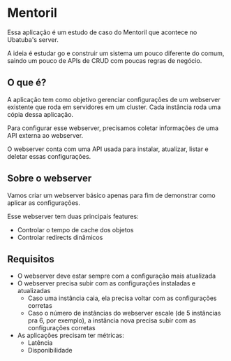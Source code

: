 # Mentoril

Essa aplicação é um estudo de caso do Mentoril que acontece no Ubatuba's server.

A ideia é estudar go e construir um sistema um pouco diferente do comum, saindo um pouco de APIs de CRUD com poucas regras de negócio.

## O que é?

A aplicação tem como objetivo gerenciar configurações de um webserver existente que roda em servidores em um cluster. Cada instância roda uma cópia dessa aplicação.

Para configurar esse webserver, precisamos coletar informações de uma API externa ao webserver.

O webserver conta com uma API usada para instalar, atualizar, listar e deletar essas configurações.

## Sobre o webserver

Vamos criar um webserver básico apenas para fim de demonstrar como aplicar as configurações.

Esse webserver tem duas principais features:
* Controlar o tempo de cache dos objetos
* Controlar redirects dinâmicos

## Requisitos

* O webserver deve estar sempre com a configuração mais atualizada
* O webserver precisa subir com as configurações instaladas e atualizadas
    * Caso uma instância caia, ela precisa voltar com as configurações corretas
    * Caso o número de instâncias do webserver escale (de 5 instâncias pra 6, por exemplo), a instância nova precisa subir com as configurações corretas
* As aplicações precisam ter métricas:
    * Latência
    * Disponibilidade
